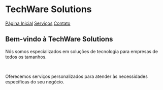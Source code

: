 <!DOCTYPE html>
<html>
  <head>
    <meta charset="UTF-8">
    <meta name="viewport" content="width=device-width, initial-scale=1.0">
    <title>projeto2</title>
  </head>
  <body>
    <h1>TechWare Solutions</h1>
    <a href="">Página Inicial</a>
    <a href="https://github.com/Anderson6919/Projetodocao2/blob/d4089f2e8364fe6c4ca6ebb9ca3156acaf77812e/servicos.md">Serviços</a>
    <a href="https://github.com/Anderson6919/Projetodocao2/blob/d4089f2e8364fe6c4ca6ebb9ca3156acaf77812e/contato.md">Contato</a>
    <h2>Bem-vindo à TechWare Solutions<br></h2>
    <p>Nós somos especializados em soluções de tecnologia para empresas de todos os tamanhos.</p>
    <br>
    <p>Oferecemos serviços personalizados para atender às necessidades específicas do seu negócio.</p>
  </body>
</html>
